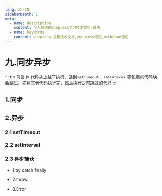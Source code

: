 ```yaml
---
lang: zh-CN
sidebarDepth: 2
meta:
  - name: description
    content: 个人总结的vuepress学习技术文档-语法
  - name: keywords
    content: vuepress,最新技术文档,vuepress语法,markdown语法
---
```


# 九.同步异步

::: tip 前言
js 代码从上往下执行，遇到`setTimeout`、`setInterval`等包裹的代码块会跳过，先将其他代码执行完，然后执行之前跳过的代码
:::

## 1.同步

## 2.异步

### 2.1 setTimeout

### 2.2 setInterval

### 2.3 异步捕获

- 1.try catch finally

- 2.throw

- 3.Error
